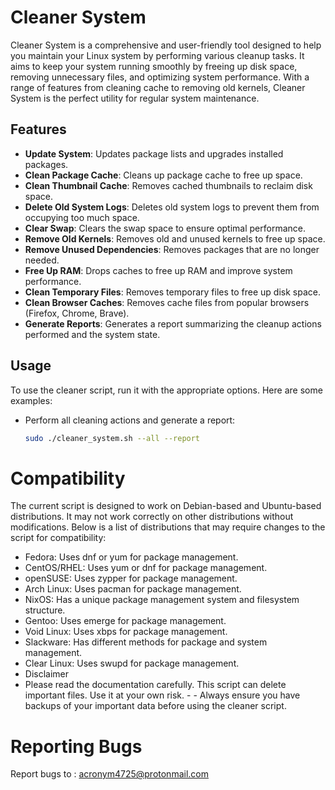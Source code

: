 # Cleaner System

Cleaner System is a comprehensive and user-friendly tool designed to help you maintain your Linux system by performing various cleanup tasks. It aims to keep your system running smoothly by freeing up disk space, removing unnecessary files, and optimizing system performance. With a range of features from cleaning cache to removing old kernels, Cleaner System is the perfect utility for regular system maintenance.

## Features

- **Update System**: Updates package lists and upgrades installed packages.
- **Clean Package Cache**: Cleans up package cache to free up space.
- **Clean Thumbnail Cache**: Removes cached thumbnails to reclaim disk space.
- **Delete Old System Logs**: Deletes old system logs to prevent them from occupying too much space.
- **Clear Swap**: Clears the swap space to ensure optimal performance.
- **Remove Old Kernels**: Removes old and unused kernels to free up space.
- **Remove Unused Dependencies**: Removes packages that are no longer needed.
- **Free Up RAM**: Drops caches to free up RAM and improve system performance.
- **Clean Temporary Files**: Removes temporary files to free up disk space.
- **Clean Browser Caches**: Removes cache files from popular browsers (Firefox, Chrome, Brave).
- **Generate Reports**: Generates a report summarizing the cleanup actions performed and the system state.

## Usage

To use the cleaner script, run it with the appropriate options. Here are some examples:

- Perform all cleaning actions and generate a report:
  ```sh
  sudo ./cleaner_system.sh --all --report

# Compatibility

The current script is designed to work on Debian-based and Ubuntu-based distributions. It may not work correctly on other distributions without modifications. Below is a list of distributions that may require changes to the script for compatibility:

- Fedora: Uses dnf or yum for package management.
- CentOS/RHEL: Uses yum or dnf for package management.
- openSUSE: Uses zypper for package management.
- Arch Linux: Uses pacman for package management.
- NixOS: Has a unique package management system and filesystem structure.
- Gentoo: Uses emerge for package management.
- Void Linux: Uses xbps for package management.
- Slackware: Has different methods for package and system management.
- Clear Linux: Uses swupd for package management.
- Disclaimer
- Please read the documentation carefully. This script can delete important files. Use it at your own risk. - - Always ensure you have backups of your important data before using the cleaner script.

# Reporting Bugs

Report bugs to : acronym4725@protonmail.com